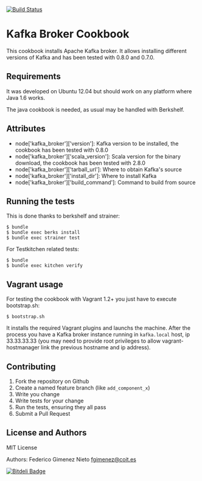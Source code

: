 [![Build Status](https://travis-ci.org/fgimenez/kafka-cookbook.png)](https://travis-ci.org/fgimenez/kafka-cookbook)

Kafka Broker Cookbook
=================
This cookbook installs Apache Kafka broker. It allows installing different versions of Kafka and has been tested with 0.8.0 and 0.7.0.

Requirements
------------

It was developed on Ubuntu 12.04 but should work on any platform where Java 1.6 works. 

The java cookbook is needed, as usual may be handled with Berkshelf. 

Attributes
----------
* node['kafka_broker']['version']: Kafka version to be installed, the cookbook has been tested with 0.8.0
* node['kafka_broker']['scala_version']: Scala version for the binary download, the cookbook has been tested with 2.8.0
* node['kafka_broker']['tarball_url']: Where to obtain Kafka's source
* node['kafka_broker']['install_dir']: Where to install Kafka
* node['kafka_broker']['build_command']: Command to build from source

Running the tests
-----------------

This is done thanks to berkshelf and strainer:

    $ bundle
    $ bundle exec berks install
    $ bundle exec strainer test

For Testkitchen related tests:

    $ bundle
    $ bundle exec kitchen verify
    
Vagrant usage
-------------

For testing the cookbook with Vagrant 1.2+ you just have to execute bootstrap.sh:

    $ bootstrap.sh

It installs the required Vagrant plugins and launchs the machine. After the process you have a Kafka broker instance running in ```kafka.local``` host, ip 33.33.33.33 (you may need to provide root privileges to allow vagrant-hostmanager link the previous hostname and ip address).

Contributing
------------

1. Fork the repository on Github
2. Create a named feature branch (like `add_component_x`)
3. Write you change
4. Write tests for your change
5. Run the tests, ensuring they all pass
6. Submit a Pull Request

License and Authors
-------------------
MIT License

Authors: Federico Gimenez Nieto <fgimenez@coit.es>


[![Bitdeli Badge](https://d2weczhvl823v0.cloudfront.net/fgimenez/kafka-cookbook/trend.png)](https://bitdeli.com/free "Bitdeli Badge")

